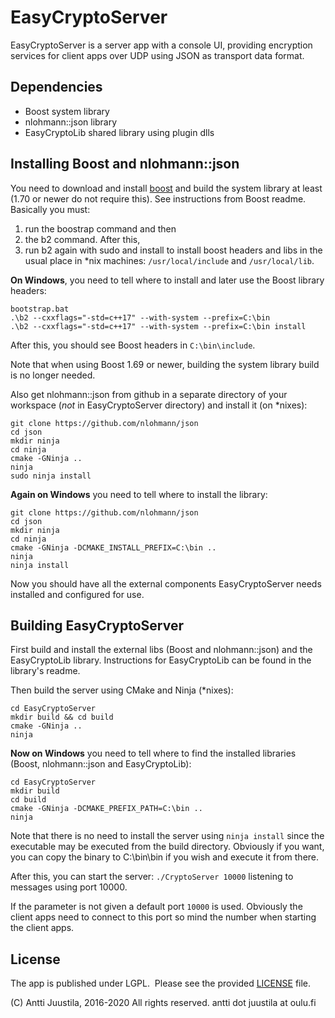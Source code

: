 # EasyCryptoServer #

EasyCryptoServer is a server app with a console UI, providing encryption services for client apps over UDP using JSON as transport data format.

## Dependencies

* Boost system library
* nlohmann::json library
* EasyCryptoLib shared library using plugin dlls

## Installing Boost and nlohmann::json

You need to download and install [boost](https://boost.org) and build the system library at least (1.70 or newer do not require this). See instructions from Boost readme. Basically you must:

1. run the boostrap command and then 
1. the b2 command. After this, 
1. run b2 again with sudo and install to install boost headers and libs in the usual place in *nix machines: `/usr/local/include` and `/usr/local/lib`. 

**On Windows**, you need to tell where to install and later use the Boost library headers:

```
bootstrap.bat
.\b2 --cxxflags="-std=c++17" --with-system --prefix=C:\bin
.\b2 --cxxflags="-std=c++17" --with-system --prefix=C:\bin install
```
After this, you should see Boost headers in `C:\bin\include`.

Note that when using Boost 1.69 or newer, building the system library build is no longer needed.

Also get nlohmann::json from github in a separate directory of your workspace (*not* in EasyCryptoServer directory) and install it (on *nixes):

```
git clone https://github.com/nlohmann/json
cd json
mkdir ninja
cd ninja
cmake -GNinja ..
ninja
sudo ninja install
```
**Again on Windows** you need to tell where to install the library:

```
git clone https://github.com/nlohmann/json
cd json
mkdir ninja
cd ninja
cmake -GNinja -DCMAKE_INSTALL_PREFIX=C:\bin ..
ninja
ninja install
```
Now you should have all the external components EasyCryptoServer needs installed and configured for use.


## Building EasyCryptoServer

First build and install the external libs (Boost and nlohmann::json) and the EasyCryptoLib library. Instructions for EasyCryptoLib can be found in the library's readme.

Then build the server using CMake and Ninja (*nixes):

```
cd EasyCryptoServer
mkdir build && cd build
cmake -GNinja ..
ninja
``` 

**Now on Windows** you need to tell where to find the installed libraries (Boost, nlohmann::json and EasyCryptoLib):

```
cd EasyCryptoServer
mkdir build
cd build
cmake -GNinja -DCMAKE_PREFIX_PATH=C:\bin ..
ninja
```

Note that there is no need to install the server using `ninja install` since the executable may be executed from the build directory. Obviously if you want, you can copy the binary to C:\bin\bin if you wish and execute it from there.

After this, you can start the server: `./CryptoServer 10000` listening to messages using port 10000. 

If the parameter is not given a default port `10000` is used. Obviously the client apps need to connect to this port so mind the number when starting the client apps.


## License

The app is published under LGPL.  Please see the provided [LICENSE](LICENSE) file.

(C) Antti Juustila, 2016-2020 All rights reserved.
antti dot juustila at oulu.fi
